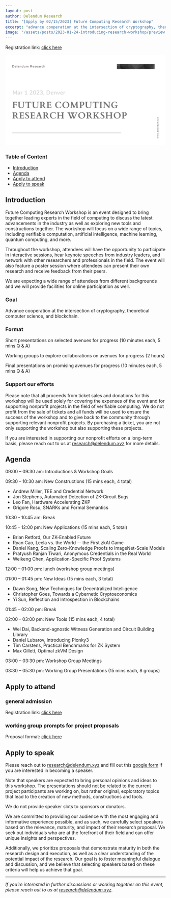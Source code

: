 ```yaml
---
layout: post
author: Delendum Research
title: "[Apply by 02/15/2023] Future Computing Research Workshop"
excerpt: "advance cooperation at the intersection of cryptography, theoretical computer science, and blockchain"
image: "/assets/posts/2023-01-24-introducing-research-workshop/preview.png"
---
```


Registration link: [click here](https://www.eventbrite.com/e/future-computing-research-workshop-tickets-523088871897)

![graph](/assets/posts/2023-01-24-introducing-research-workshop/event.png)

### Table of Content

- [Introduction](#introduction)
- [Agenda](#agenda)
- [Apply to attend](#apply-to-attend)
- [Apply to speak](#apply-to-speak)

## Introduction

Future Computing Research Workshop is an event designed to bring together leading experts in the field of computing to discuss the latest advancements in the industry as well as exploring new tools and constructions together. The workshop will focus on a wide range of topics, including verifiable computation, artificial intelligence, machine learning, quantum computing, and more.

Throughout the workshop, attendees will have the opportunity to participate in interactive sessions, hear keynote speeches from industry leaders, and network with other researchers and professionals in the field. The event will also feature a poster session where attendees can present their own research and receive feedback from their peers.

We are expecting a wide range of attendees from different backgrounds and we will provide facilities for online participation as well.

### Goal

Advance cooperation at the intersection of cryptography, theoretical computer science, and blockchain.

### Format

Short presentations on selected avenues for progress (10 minutes each, 5 mins Q & A)

Working groups to explore collaborations on avenues for progress (2 hours)

Final presentations on promising avenues for progress (10 minutes each, 5 mins Q & A)

### Support our efforts

Please note that all proceeds from ticket sales and donations for this workshop will be used solely for covering the expenses of the event and for supporting nonprofit projects in the field of verifiable computing. We do not profit from the sale of tickets and all funds will be used to ensure the success of the workshop and to give back to the community through supporting relevant nonprofit projects. By purchasing a ticket, you are not only supporting the workshop but also supporting these projects.

If you are interested in supporting our nonprofit efforts on a long-term basis, please reach out to us at research@delendum.xyz for more details.

## Agenda

09:00 – 09:30 am: Introductions & Workshop Goals

09:30 – 10:30 am: New Constructions (15 mins each, 4 total)

- Andrew Miller, TEE and Credential Network
- Jon Stephens, Automated Detection of ZK-Circuit Bugs
- Leo Fan, Hardware Accelerating ZKP 
- Grigore Rosu, SNARKs and Formal Semantics

10:30 - 10:45 am: Break

10:45 - 12:00 pm: New Applications (15 mins each, 5 total)

- Brian Retford, Our ZK-Enabled Future
- Ryan Cao, Leela vs. the World -- the First zkAI Game
- Daniel Kang, Scaling Zero-Knowledge Proofs to ImageNet-Scale Models
- Pratyush Ranjan Tiwari, Anonymous Credentials in the Real World
- Weikeng Chen, Application-Specific Proof Systems

12:00 – 01:00 pm: lunch (workshop group meetings)

01:00 – 01:45 pm: New Ideas (15 mins each, 3 total)

- Dawn Song, New Techniques for Decentralized Intelligence
- Christopher Goes, Towards a Cybernetic Cryptoeconomics
- Yi Sun, Reflection and Introspection in Blockchains

01:45 - 02:00 pm: Break

02:00 - 03:00 pm: New Tools (15 mins each, 4 total)

- Wei Dai, Backend-agnostic Witness Generation and Circuit Building Library
- Daniel Lubarov, Introducing Plonky3
- Tim Carstens, Practical Benchmarks for ZK System
- Max Gillett, Optimal zkVM Design

03:00 – 03:30 pm: Workshop Group Meetings

03:30 – 05:30 pm: Working Group Presentations (15 mins each, 8 groups)

## Apply to attend

### general admission

Registration link: [click here](https://www.eventbrite.com/e/future-computing-research-workshop-tickets-523088871897)

### working group prompts for project proposals

Proposal format: [click here](https://docs.google.com/document/d/1ifj_uGrlaXbBMBRLjVeCkQc1MdfZrpEX/edit?usp=sharing&ouid=105337105111275177447&rtpof=true&sd=true)

## Apply to speak

Please reach out to research@delendum.xyz and fill out this [google form](https://docs.google.com/forms/d/e/1FAIpQLSc71LWseHL_Kmxi31fioBb8KIyBoVHD_7TkXCBi97WO79Jt0g/viewform) if you are interested in becoming a speaker.

Note that speakers are expected to bring personal opinions and ideas to this workshop. The presentations should not be related to the current project participants are working on, but rather original, exploratory topics that lead to the creation of new methods, constructions and tools.

We do not provide speaker slots to sponsors or donators.

We are committed to providing our audience with the most engaging and informative experience possible, and as such, we carefully select speakers based on the relevance, maturity, and impact of their research proposal. We seek out individuals who are at the forefront of their field and can offer unique insights and perspectives. 

Additionally, we prioritize proposals that demonstrate maturity in both the research design and execution, as well as a clear understanding of the potential impact of the research. Our goal is to foster meaningful dialogue and discussion, and we believe that selecting speakers based on these criteria will help us achieve that goal.


__________________________________

_If you’re interested in further discussions or working together on this event, please reach out to us at research@delendum.xyz._






